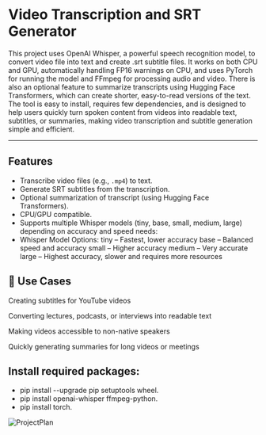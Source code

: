 # Video Transcription and SRT Generator

This project uses OpenAI Whisper, a powerful speech recognition model, to convert video file into text and create .srt subtitle files. It works on both CPU and GPU, automatically handling FP16 warnings on CPU, and uses PyTorch for running the model and FFmpeg for processing audio and video. There is also an optional feature to summarize transcripts using Hugging Face Transformers, which can create shorter, easy-to-read versions of the text. The tool is easy to install, requires few dependencies, and is designed to help users quickly turn spoken content from videos into readable text, subtitles, or summaries, making video transcription and subtitle generation simple and efficient.

---

## Features

- Transcribe video files (e.g., `.mp4`) to text.
- Generate SRT subtitles from the transcription.
- Optional summarization of transcript (using Hugging Face Transformers).
- CPU/GPU compatible.
- Supports multiple Whisper models (tiny, base, small, medium, large) depending on accuracy and speed needs:
- Whisper Model Options:
    tiny – Fastest, lower accuracy
    base – Balanced speed and accuracy
    small – Higher accuracy
    medium – Very accurate
    large – Highest accuracy, slower and requires more resources

 ## 🚀 Use Cases

Creating subtitles for YouTube videos

Converting lectures, podcasts, or interviews into readable text

Making videos accessible to non-native speakers

Quickly generating summaries for long videos or meetings

## Install required packages:

- pip install --upgrade pip setuptools wheel.
- pip install openai-whisper ffmpeg-python.
- pip install torch.


![ProjectPlan](https://github.com/user-attachments/assets/2ddb9e5b-1f5b-4204-87ad-864f0dc3c189)
